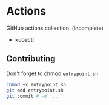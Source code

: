 # Actions
GitHub actions collection. (incomplete)

- kubectl

## Contributing

Don't forget to chmod `entrypoint.sh`

```sh
chmod +x entrypoint.sh
git add entrypoint.sh
git commit # -m '...'
```

